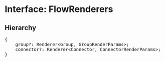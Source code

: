 # Interface: FlowRenderers

## Hierarchy

<Hierarchy
  :extend="{name: 'NodeRenderers', link: './node-renderers'}"
/>

<pre>
{
    group?: <Ref to="./renderer">Renderer</Ref>&lt;<Ref to="../classes/group">Group</Ref>, <Ref to="./group-render-params">GroupRenderParams</Ref>&gt;;
    connector?: <Ref to="./renderer">Renderer</Ref>&lt;<Ref to="../classes/connector">Connector</Ref>, <Ref to="./connector-render-params">ConnectorRenderParams</Ref>&gt;;
}
</pre>
